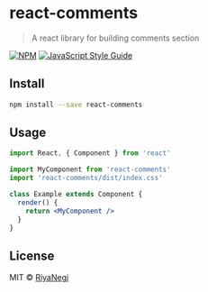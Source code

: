 # react-comments

> A react library for building comments section

[![NPM](https://img.shields.io/npm/v/react-comments.svg)](https://www.npmjs.com/package/react-comments) [![JavaScript Style Guide](https://img.shields.io/badge/code_style-standard-brightgreen.svg)](https://standardjs.com)

## Install

```bash
npm install --save react-comments
```

## Usage

```jsx
import React, { Component } from 'react'

import MyComponent from 'react-comments'
import 'react-comments/dist/index.css'

class Example extends Component {
  render() {
    return <MyComponent />
  }
}
```

## License

MIT © [RiyaNegi](https://github.com/RiyaNegi)
